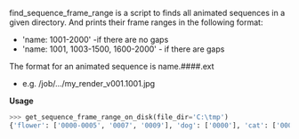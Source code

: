 find_sequence_frame_range is a script to finds all animated sequences in a given directory. 
And prints their frame ranges in the following format: 

  - 'name: 1001-2000' -if there are no gaps
  - 'name: 1001, 1003-1500, 1600-2000' - if there are gaps
  
The format for an animated sequence is name.####.ext 
   - e.g. /job/.../my_render_v001.1001.jpg



**Usage**
```python
>>> get_sequence_frame_range_on_disk(file_dir='C:\tmp')
{'flower': ['0000-0005', '0007', '0009'], 'dog': ['0000'], 'cat': ['0000']}

```
